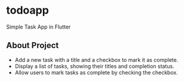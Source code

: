 # todoapp

Simple Task App in Flutter

## About Project
- Add a new task with a title and a checkbox to mark it as complete.
- Display a list of tasks, showing their titles and completion status.
- Allow users to mark tasks as complete by checking the checkbox.
